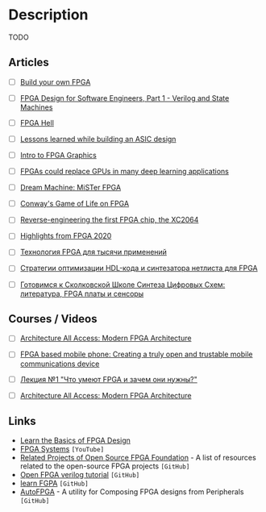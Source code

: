 # Description

TODO


## Articles

- [ ] [Build your own FPGA](http://blog.notdot.net/2012/10/Build-your-own-FPGA)
- [ ] [FPGA Design for Software Engineers, Part 1 - Verilog and State Machines](https://www.walknsqualk.com/post/014-tiny-fpga-bx/)
- [ ] [FPGA Hell](https://zipcpu.com/blog/2017/05/19/fpga-hell.html)
- [ ] [Lessons learned while building an ASIC design](https://zipcpu.com/blog/2021/03/06/asic-lsns.html)
- [ ] [Intro to FPGA Graphics](https://projectf.io/posts/fpga-graphics/)
- [ ] [FPGAs could replace GPUs in many deep learning applications](https://bdtechtalks.com/2020/11/09/fpga-vs-gpu-deep-learning/)
- [ ] [Dream Machine: MiSTer FPGA](https://felixleger.com/posts/2020/10/dream-machine-mister-fpga/)
- [ ] [Conway's Game of Life on FPGA](https://k155la3.blog/2020/10/09/conways-game-of-life-on-fpga/)
- [ ] [Reverse-engineering the first FPGA chip, the XC2064](http://www.righto.com/2020/09/reverse-engineering-first-fpga-chip.html)
- [ ] [Highlights from FPGA 2020](https://johnwickerson.wordpress.com/2020/02/27/highlights-from-fpga-2020/)
- [ ] [Технология FPGA для тысячи применений](https://habr.com/ru/post/505838/)
- [ ] [Стратегии оптимизации HDL-кода и синтезатора нетлиста для FPGA](https://habr.com/ru/post/588703/)
- [ ] [Готовимся к Сколковской Школе Синтеза Цифровых Схем: литература, FPGA платы и сенсоры](https://habr.com/ru/post/582580/)


## Courses / Videos

- [ ] [Architecture All Access: Modern FPGA Architecture](https://youtu.be/EVy4KEj9kZg)
- [ ] [FPGA based mobile phone: Creating a truly open and trustable mobile communications device](https://youtu.be/KuNB4ocZDXA)
- [ ] [Лекция №1 "Что умеют FPGA и зачем они нужны?"](https://youtu.be/4KFARUjfWN4)
- [ ] [Architecture All Access: Modern FPGA Architecture](https://youtu.be/EVy4KEj9kZg)


## Links

- [Learn the Basics of FPGA Design](https://fpgatutorial.com/)
- [FPGA Systems](https://www.youtube.com/channel/UCKQwNQlnXyagCuWy84Rg0XQ) `[YouTube]`
- [Related Projects of Open Source FPGA Foundation](https://github.com/os-fpga/open-source-fpga-resource) -  A list of resources related to the open-source FPGA projects `[GitHub]`
- [Open FPGA verilog tutorial](https://github.com/Obijuan/open-fpga-verilog-tutorial/wiki/Home_EN) `[GitHub]`
- [learn FGPA](https://github.com/BrunoLevy/learn-fpga) `[GitHub]`
- [AutoFPGA](https://github.com/ZipCPU/autofpga) - A utility for Composing FPGA designs from Peripherals `[GitHub]`
